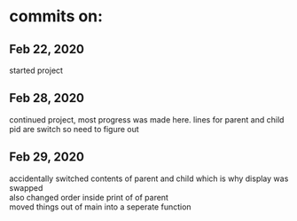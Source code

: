 # commits on:
## Feb 22, 2020
started project

## Feb 28, 2020  
continued project, most progress was made here. lines for parent and child pid are switch so need to figure out

## Feb 29, 2020  
accidentally switched contents of parent and child which is why display was swapped\
also changed order inside print of of parent\
moved things out of main into a seperate function
